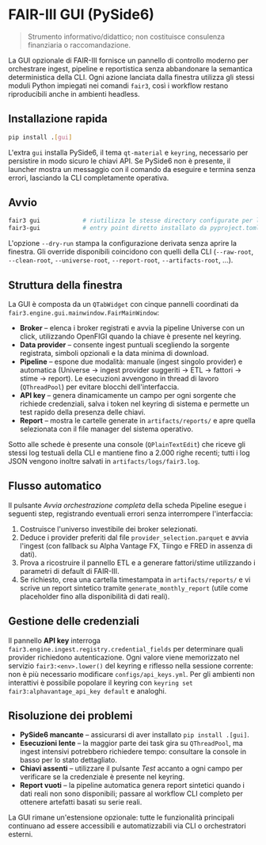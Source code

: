 # FAIR-III GUI (PySide6)

> Strumento informativo/didattico; non costituisce consulenza finanziaria o raccomandazione.

La GUI opzionale di FAIR-III fornisce un pannello di controllo moderno per orchestrare
ingest, pipeline e reportistica senza abbandonare la semantica deterministica della
CLI. Ogni azione lanciata dalla finestra utilizza gli stessi moduli Python impiegati
nei comandi `fair3`, così i workflow restano riproducibili anche in ambienti headless.

## Installazione rapida

```bash
pip install .[gui]
```

L'extra `gui` installa PySide6, il tema `qt-material` e `keyring`, necessario per
persistire in modo sicuro le chiavi API. Se PySide6 non è presente, il launcher
mostra un messaggio con il comando da eseguire e termina senza errori, lasciando
la CLI completamente operativa.

## Avvio

```bash
fair3 gui            # riutilizza le stesse directory configurate per la CLI
fair3-gui            # entry point diretto installato da pyproject.toml
```

L'opzione `--dry-run` stampa la configurazione derivata senza aprire la finestra.
Gli override disponibili coincidono con quelli della CLI (`--raw-root`,
`--clean-root`, `--universe-root`, `--report-root`, `--artifacts-root`, ...).

## Struttura della finestra

La GUI è composta da un `QTabWidget` con cinque pannelli coordinati da
`fair3.engine.gui.mainwindow.FairMainWindow`:

- **Broker** – elenca i broker registrati e avvia la pipeline Universe con un
  click, utilizzando OpenFIGI quando la chiave è presente nel keyring.
- **Data provider** – consente ingest puntuali scegliendo la sorgente registrata,
  simboli opzionali e la data minima di download.
- **Pipeline** – espone due modalità: manuale (ingest singolo provider) e
  automatica (Universe → ingest provider suggeriti → ETL → fattori → stime →
  report). Le esecuzioni avvengono in thread di lavoro (`QThreadPool`) per evitare
  blocchi dell'interfaccia.
- **API key** – genera dinamicamente un campo per ogni sorgente che richiede
  credenziali, salva i token nel keyring di sistema e permette un test rapido
  della presenza delle chiavi.
- **Report** – mostra le cartelle generate in `artifacts/reports/` e apre quella
  selezionata con il file manager del sistema operativo.

Sotto alle schede è presente una console (`QPlainTextEdit`) che riceve gli stessi
log testuali della CLI e mantiene fino a 2.000 righe recenti; tutti i log JSON
vengono inoltre salvati in `artifacts/logs/fair3.log`.

## Flusso automatico

Il pulsante *Avvia orchestrazione completa* della scheda Pipeline esegue i
seguenti step, registrando eventuali errori senza interrompere l'interfaccia:

1. Costruisce l'universo investibile dei broker selezionati.
2. Deduce i provider preferiti dal file `provider_selection.parquet` e avvia
   l'ingest (con fallback su Alpha Vantage FX, Tiingo e FRED in assenza di dati).
3. Prova a ricostruire il pannello ETL e a generare fattori/stime utilizzando i
   parametri di default di FAIR-III.
4. Se richiesto, crea una cartella timestampata in `artifacts/reports/` e vi
   scrive un report sintetico tramite `generate_monthly_report` (utile come
   placeholder fino alla disponibilità di dati reali).

## Gestione delle credenziali

Il pannello **API key** interroga `fair3.engine.ingest.registry.credential_fields`
per determinare quali provider richiedono autenticazione. Ogni valore viene
memorizzato nel servizio `fair3:<env>.lower()` del keyring e riflesso nella
sessione corrente: non è più necessario modificare `configs/api_keys.yml`.
Per gli ambienti non interattivi è possibile popolare il keyring con
`keyring set fair3:alphavantage_api_key default` e analoghi.

## Risoluzione dei problemi

- **PySide6 mancante** – assicurarsi di aver installato `pip install .[gui]`.
- **Esecuzioni lente** – la maggior parte dei task gira su `QThreadPool`, ma
  ingest intensivi potrebbero richiedere tempo: consultare la console in basso
  per lo stato dettagliato.
- **Chiavi assenti** – utilizzare il pulsante *Test* accanto a ogni campo per
  verificare se la credenziale è presente nel keyring.
- **Report vuoti** – la pipeline automatica genera report sintetici quando i
  dati reali non sono disponibili; passare al workflow CLI completo per ottenere
  artefatti basati su serie reali.

La GUI rimane un'estensione opzionale: tutte le funzionalità principali continuano
ad essere accessibili e automatizzabili via CLI o orchestratori esterni.
